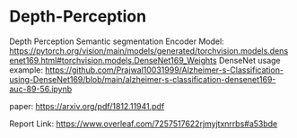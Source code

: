 # Depth-Perception
Depth Perception Semantic segmentation 
Encoder Model: https://pytorch.org/vision/main/models/generated/torchvision.models.densenet169.html#torchvision.models.DenseNet169_Weights
DenseNet usage example: https://github.com/Prajwal10031999/Alzheimer-s-Classification-using-DenseNet169/blob/main/alzheimer-s-classification-densenet169-auc-89-56.ipynb 

paper: https://arxiv.org/pdf/1812.11941.pdf

Report Link: https://www.overleaf.com/7257517622rjmyjtxnrrbs#a53bde
